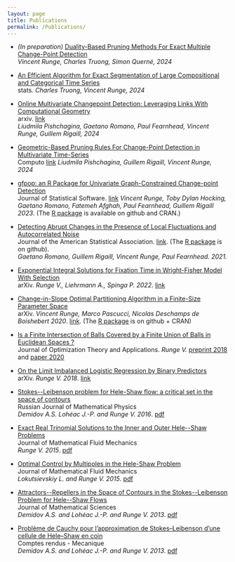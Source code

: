 ```yaml
---
layout: page
title: Publications
permalink: /Publications/
---
```



* *(In preparation)* <u>Duality-Based Pruning Methods For Exact Multiple Change-Point Detection</u>   
*Vincent Runge, Charles Truong, Simon Querné, 2024*   

* <u>An Efficient Algorithm for Exact Segmentation of Large Compositional and Categorical Time Series</u>   
stats. *Charles Truong, Vincent Runge, 2024*   

* <u>Online Multivariate Changepoint Detection: Leveraging Links With Computational Geometry</u>   
arxiv. [link](https://arxiv.org/abs/2311.01174)   
*Liudmila Pishchagina, Gaetano Romano, Paul Fearnhead, Vincent Runge, Guillem Rigaill, 2024*

* <u>Geometric-Based Pruning Rules For Change-Point Detection in Multivariate Time-Series</u>   
Computo [link](https://openreview.net/pdf/e64991a58e37bf3171dd9b03a4248dfc1f283167.pdf)
*Liudmila Pishchagina, Guillem Rigaill, Vincent Runge, 2024*
  
* <u>gfpop: an R Package for Univariate Graph-Constrained Change-point Detection</u>  
Journal of Statistical Software.
[link](https://www.jstatsoft.org/article/view/v106i06)
*Vincent Runge, Toby Dylan Hocking, Gaetano Romano, Fatemeh Afghah, Paul Fearnhead, Guillem Rigaill 2023*. (The [R package](https://github.com/vrunge/gfpop) is available on github and CRAN.)

* <u>Detecting Abrupt Changes in the Presence of Local Fluctuations and Autocorrelated Noise</u>  
 Journal of the American Statistical Association.
 [link](https://www.tandfonline.com/doi/full/10.1080/01621459.2021.1909598). (The [R package](https://github.com/gtromano/DeCAFS) is on github).  
 *Gaetano Romano, Guillem Rigaill, Vincent Runge, Paul Fearnhead. 2021.*

* <u>Exponential Integral Solutions for Fixation Time in Wright-Fisher Model With Selection</u>  
arXiv. *Runge V., Liehrmann A., Spinga P. 2022*. [link](https://arxiv.org/abs/2205.06480)
 
* <u>Change-in-Slope Optimal Partitioning Algorithm in a Finite-Size Parameter Space</u>  
arXiv. *Vincent Runge, Marco Pascucci, Nicolas Deschamps de Boishebert 2020*. [link](https://arxiv.org/abs/2012.11573). (The [R package](https://github.com/vrunge/slopeOP) is on github + CRAN)

* <u>Is a Finite Intersection of Balls Covered by a Finite Union of Balls in Euclidean Spaces ?</u>  
 Journal of Optimization Theory and Applications. *Runge V.* [preprint 2018](https://arxiv.org/abs/1804.06699) and [paper 2020](https://link.springer.com/article/10.1007/s10957-020-01762-2)

* <u>On the Limit Imbalanced Logistic Regression by Binary Predictors</u>  
arXiv. *Runge V. 2018*. [link](https://arxiv.org/abs/1703.08995)

* <u>Stokes--Leibenson problem for Hele-Shaw flow: a critical set in the space of contours</u>  
Russian Journal of Mathematical Physics  
*Demidov A.S. Lohéac J.-P. and Runge V. 2016*. 
[pdf](./Publications/5.pdf) 

* <u>Exact Real Trinomial Solutions to the Inner and Outer Hele--Shaw Problems</u>  
Journal of Mathematical Fluid Mechanics  
*Runge V. 2015*.
[pdf](./Publications/4.pdf) 

* <u>Optimal Control by Multipoles in the Hele-Shaw Problem</u>  
Journal of Mathematical Fluid Mechanics  
*Lokutsievskiy L. and Runge V. 2015*.
[pdf](./Publications/3.pdf) 

* <u>Attractors--Repellers in the Space of Contours in the Stokes--Leibenson Problem for Hele--Shaw Flows</u>  
Journal of Mathematical Sciences  
*Demidov A.S. and Lohéac J.-P. and Runge V. 2013*.
[pdf](./Publications/2.pdf) 

* <u>Problème de Cauchy pour lʼapproximation de Stokes–Leibenson dʼune cellule de Hele–Shaw en coin</u>  
Comptes rendus - Mecanique  
*Demidov A.S. and Lohéac J.-P. and Runge V. 2013*.
[pdf](./Publications/1.pdf) 


